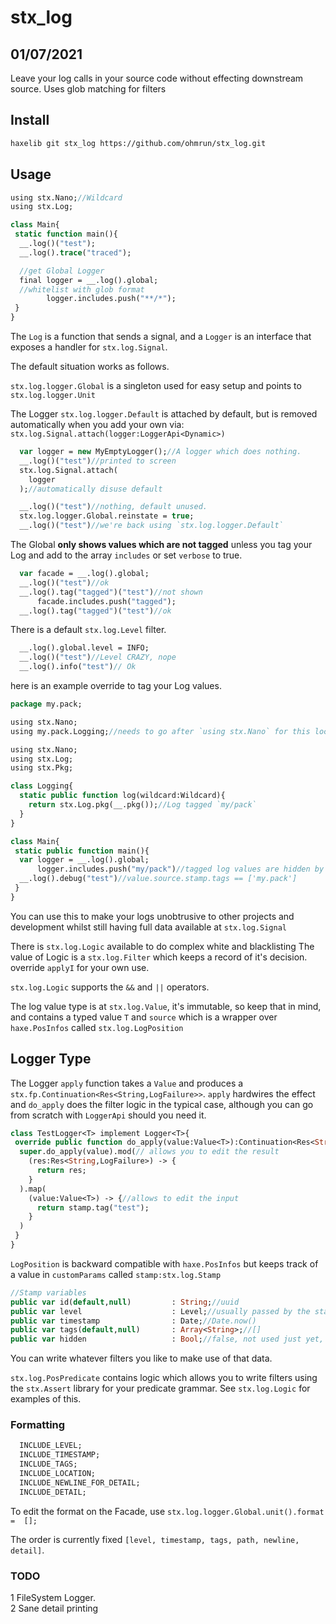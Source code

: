 # stx_log
## 01/07/2021

Leave your log calls in your source code without effecting downstream source. Uses glob matching for filters


## Install

``` bash
haxelib git stx_log https://github.com/ohmrun/stx_log.git
```
## Usage

```haxe
using stx.Nano;//Wildcard
using stx.Log;

class Main{
 static function main(){
  __.log()("test");
  __.log().trace("traced");

  //get Global Logger
  final logger = __.log().global;
  //whitelist with glob format
        logger.includes.push("**/*");
 }
}
```

The `Log` is a function that sends a signal, and a `Logger` is an interface that exposes a handler for `stx.log.Signal`.

The default situation works as follows.

`stx.log.logger.Global` is a singleton used for easy setup and points to `stx.log.logger.Unit`

The Logger `stx.log.logger.Default` is attached by default, but is removed automatically when you add your own via: `stx.log.Signal.attach(logger:LoggerApi<Dynamic>)`

```haxe
  var logger = new MyEmptyLogger();//A logger which does nothing.
  __.log()("test")//printed to screen
  stx.log.Signal.attach(
    logger
  );//automatically disuse default

  __.log()("test")//nothing, default unused.
  stx.log.logger.Global.reinstate = true;
  __.log()("test")//we're back using `stx.log.logger.Default`
```
The Global **only shows values which are not tagged** unless you tag your Log and add to the array `includes` or set `verbose` to true.

```haxe
  var facade = __.log().global;
  __.log()("test")//ok
  __.log().tag("tagged")("test")//not shown 
      facade.includes.push("tagged");
  __.log().tag("tagged")("test")//ok
```

There is a default `stx.log.Level` filter.
```haxe
  __.log().global.level = INFO;
  __.log()("test")//Level CRAZY, nope
  __.log().info("test")// Ok
```
here is an example override to tag your Log values.

```haxe
package my.pack;

using stx.Nano;
using my.pack.Logging;//needs to go after `using stx.Nano` for this local `log` function to be used.

using stx.Nano;
using stx.Log;
using stx.Pkg;

class Logging{
  static public function log(wildcard:Wildcard){
    return stx.Log.pkg(__.pkg());//Log tagged `my/pack`
  }
}

class Main{
 static public function main(){
  var logger = __.log().global;
      logger.includes.push("my/pack")//tagged log values are hidden by default
  __.log().debug("test")//value.source.stamp.tags == ['my.pack']
 }
}
```
You can use this to make your logs unobtrusive to other projects and development whilst still having full data available at `stx.log.Signal`


There is `stx.log.Logic` available to do complex white and blacklisting
The value of Logic is a `stx.log.Filter` which keeps a record of it's decision. override `applyI` for your own use.

`stx.log.Logic` supports the `&&` and `||` operators.

The log value type is at `stx.log.Value`, it's immutable, so keep that in mind, and contains a typed value `T` and `source` which is a wrapper over `haxe.PosInfos` called `stx.log.LogPosition`


## Logger Type

The Logger `apply` function takes a `Value` and produces a `stx.fp.Continuation<Res<String,LogFailure>>`. `apply` hardwires the effect and `do_apply` does the filter logic in the typical case, although you can go from scratch with `LoggerApi` should you need it.

```haxe
class TestLogger<T> implement Logger<T>{
 override public function do_apply(value:Value<T>):Continuation<Res<String,LogFailure>,Value<T>>{
  super.do_apply(value).mod(// allows you to edit the result
    (res:Res<String,LogFailure>) -> {
      return res;
    }
  ).map(
    (value:Value<T>) -> {//allows to edit the input
      return stamp.tag("test");
    }
  )
 }
}
```

`LogPosition` is backward compatible with `haxe.PosInfos` but keeps track of a value in `customParams` called `stamp:stx.log.Stamp`

```haxe
//Stamp variables
public var id(default,null)         : String;//uuid
public var level                    : Level;//usually passed by the statics on `stx.Log`, defaults to CRAZY
public var timestamp                : Date;//Date.now()
public var tags(default,null)       : Array<String>;//[]
public var hidden                   : Bool;//false, not used just yet, but could be a clearer control flow for 1.0.
```

You can write whatever filters you like to make use of that data.

`stx.log.PosPredicate` contains logic which allows you to write filters using the `stx.Assert` library for your predicate grammar.
See `stx.log.Logic` for examples of this.

### Formatting

```haxe
  INCLUDE_LEVEL;
  INCLUDE_TIMESTAMP;
  INCLUDE_TAGS;
  INCLUDE_LOCATION;
  INCLUDE_NEWLINE_FOR_DETAIL;
  INCLUDE_DETAIL;
```

To edit the format on the Facade, use `stx.log.logger.Global.unit().format =  [];`

The order is currently fixed `[level, timestamp, tags, path, newline, detail]`.

### TODO
1 FileSystem Logger.  
2 Sane detail printing